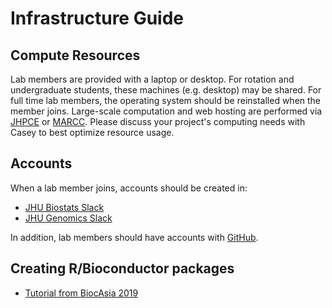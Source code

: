 # Infrastructure Guide

## Compute Resources

Lab members are provided with a laptop or desktop.
For rotation and undergraduate students, these machines (e.g. desktop) may be shared.
For full time lab members, the operating system should be reinstalled when the member joins.
Large-scale computation and web hosting are performed via [JHPCE](https://jhpce.jhu.edu) or [MARCC](https://www.marcc.jhu.edu).
Please discuss your project's computing needs with Casey to best optimize resource usage.

## Accounts

When a lab member joins, accounts should be created in:

- [JHU Biostats Slack](http://jhubiostat.slack.com)
- [JHU Genomics Slack](http://jhu-genomics.slack.com)

In addition, lab members should have accounts with 
[GitHub](https://github.com).

## Creating R/Bioconductor packages

- [Tutorial from BiocAsia 2019](http://rpubs.com/Saskia/554320)
